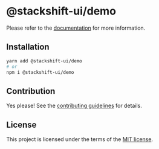 # @stackshift-ui/demo



Please refer to the [documentation](https://stackshift-ui.webriq.com/docs/components/demo) for more information.

## Installation

```sh
yarn add @stackshift-ui/demo
# or
npm i @stackshift-ui/demo
```

## Contribution

Yes please! See the
[contributing guidelines](https://github.com/stackshift-ui/components/master/CONTRIBUTING.md)
for details.

## License

This project is licensed under the terms of the
[MIT license](https://github.com/stackshift-ui/components/master/LICENSE).
